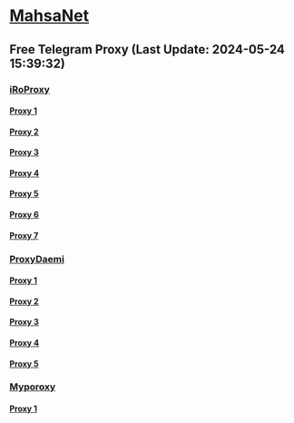 
# [MahsaNet](https://t.me/mahsa_net)
## Free Telegram Proxy (Last Update: 2024-05-24 15:39:32)
### [iRoProxy](https://t.me/iRoProxy)
#### [Proxy 1](tg://proxy?server=103.69.224.76&port=125&secret=FgMBAgABAAH8AwOG4kw63Q%3D%3D)
#### [Proxy 2](tg://proxy?server=103.69.224.82&port=125&secret=FgMBAgABAAH8AwOG4kw63Q%3D%3D)
#### [Proxy 3](tg://proxy?server=103.69.224.78&port=125&secret=FgMBAgABAAH8AwOG4kw63Q%3D%3D)
#### [Proxy 4](tg://proxy?server=194.120.230.204&port=125&secret=FgMBAgABAAH8AwOG4kw63Q%3D%3D)
#### [Proxy 5](tg://proxy?server=103.69.224.76&port=125&secret=FgMBAgABAAH8AwOG4kw63Q%3D%3D)
#### [Proxy 6](tg://proxy?server=103.69.224.82&port=125&secret=FgMBAgABAAH8AwOG4kw63Q%3D%3D)
#### [Proxy 7](tg://proxy?server=194.120.230.204&port=125&secret=FgMBAgABAAH8AwOG4kw63Q%3D%3D)
### [ProxyDaemi](https://t.me/ProxyDaemi)
#### [Proxy 1](tg://proxy?server=185.115.161.212&port=23&secret=FgMBAgABAAH8AwOG4kw63Q)
#### [Proxy 2](tg://proxy?server=cloudflare--com.man--jbl.info&port=8087&secret=FgMBAgABAAH8AwOG4kw63Q)
#### [Proxy 3](tg://proxy?server=103.69.224.78&port=125&secret=FgMBAgABAAH8AwOG4kw63Q%3D%3D)
#### [Proxy 4](tg://proxy?server=103.69.224.82&port=125&secret=FgMBAgABAAH8AwOG4kw63Q%3D%3D)
#### [Proxy 5](tg://proxy?server=194.120.230.204&port=125&secret=FgMBAgABAAH8AwOG4kw63Q%3D%3D)
### [Myporoxy](https://t.me/Myporoxy)
#### [Proxy 1](tg://proxy?server=cloudflare.com.nokia.com.co.uk.do_yo.want_to.clash_with.this.www.microsoft.com.there_is_no.place_like.localhost.www.bing.com.count_with_me.cyou.net.digikala.com.msn.com.bsi.ir.enamad.ir.now_sudo.again_to_fight.everyone.i_am.the_internet.ramcover.sbs.&port=7667&secret=FpABAiIBhwH8AwOG42xL3Q==)

    